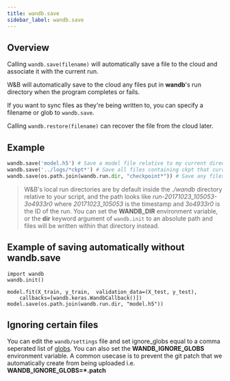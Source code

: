 ```yaml
---
title: wandb.save
sidebar_label: wandb.save
---
```


## Overview

Calling `wandb.save(filename)` will automatically save a file to the cloud and associate it with the current run.

W&B will automatically save to the cloud any files put in **wandb**'s run directory when the program completes or fails. 

If you want to sync files as they're being written to, you can specify a filename or glob to `wandb.save`.  

Calling `wandb.restore(filename)` can recover the file from the cloud later.

## Example

```python
wandb.save('model.h5') # Save a model file relative to my current directory
wandb.save('../logs/*ckpt*') # Save all files containing ckpt that currently exist
wandb.save(os.path.join(wandb.run.dir, "checkpoint*")) # Save any files starting with checkpoint as they're written to
```

> W&B's local run directories are by default inside the _./wandb_ directory relative to your script, and the path looks like
> _run-20171023_105053-3o4933r0_ where _20171023_105053_ is the timestamp and _3o4933r0_ is
> the ID of the run. You can set the **WANDB_DIR** environment variable, or the **dir** keyword argument of `wandb.init` to an absolute path and files will be written within that directory instead.

## Example of saving automatically without wandb.save

```python--keras
import wandb
wandb.init()

model.fit(X_train, y_train,  validation_data=(X_test, y_test),
    callbacks=[wandb.keras.WandbCallback()])
model.save(os.path.join(wandb.run.dir, "model.h5"))
```



## Ignoring certain files

You can edit the `wandb/settings` file and set ignore_globs equal to a comma seperated list of [globs](<https://en.wikipedia.org/wiki/Glob*(programming)>). You can also set the **WANDB_IGNORE_GLOBS** environment variable. A common usecase is to prevent the git patch that we automatically create from being uploaded i.e. **WANDB_IGNORE_GLOBS=\*.patch**
